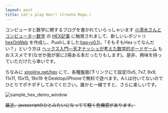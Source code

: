 ```yaml
---
layout: post
title: Let's play Hex!! (Create Repo.)
---
```


コンピュータと数学に関するブログを書かれていらっしゃいます [小清水さんとコンピューター数学](http://math-koshimizu.hatenablog.jp/) の [HEX記事](http://math-koshimizu.hatenablog.jp/entry/2016/12/22/200000) に触発されまして、新しいレポジトリ [hexOnWeb](https://github.com/xinolinx/hexOnWeb) を作成し、Pushしました([tag=v0.1](https://github.com/xinolinx/hexOnWeb/releases/tag/v0.1))。「そもそもHexってなんだい？」という方は [ヘックス入門―天才ナッシュが考えた数学的ボードゲーム](http://amzn.to/2iMmN3h) もおススメです(なぜか我が家に2冊ある本だったりもします)。是非、興味を持っていただけたら幸いです。

ちなみに [xinolinx.net/hex](http://xinolinx.net/hex/index.html) にて、各種盤面(下リンクにて設定)5x5, 7x7, 9x9, 11x11, 15x15, 19x19 をDesktop/iPhoneで無料で遊べます。A.I.は付いてないのでひとりでポチポチしてみてください。誰かと一緒ですと、さらに楽しいです。

![sample_hex_demo_window](https://github.com/xinolinx/hexOnWeb/raw/master/sample.jpg)

~~最近、javascriptのひとみたいになってて軽く危機感があります。~~
